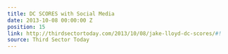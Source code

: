 ```yaml
---
title: DC SCORES with Social Media
date: 2013-10-08 00:00:00 Z
position: 15
link: http://thirdsectortoday.com/2013/10/08/jake-lloyd-dc-scores/#!
source: Third Sector Today
---
```


